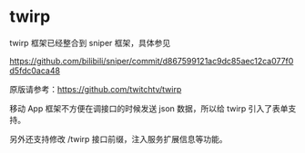# twirp

twirp 框架已经整合到 sniper 框架，具体参见

https://github.com/bilibili/sniper/commit/d867599121ac9dc85aec12ca077f0d5fdc0aca48

原版请参考：https://github.com/twitchtv/twirp

移动 App 框架不方便在调接口的时候发送 json 数据，所以给 twirp 引入了表单支持。

另外还支持修改 /twirp 接口前缀，注入服务扩展信息等功能。
